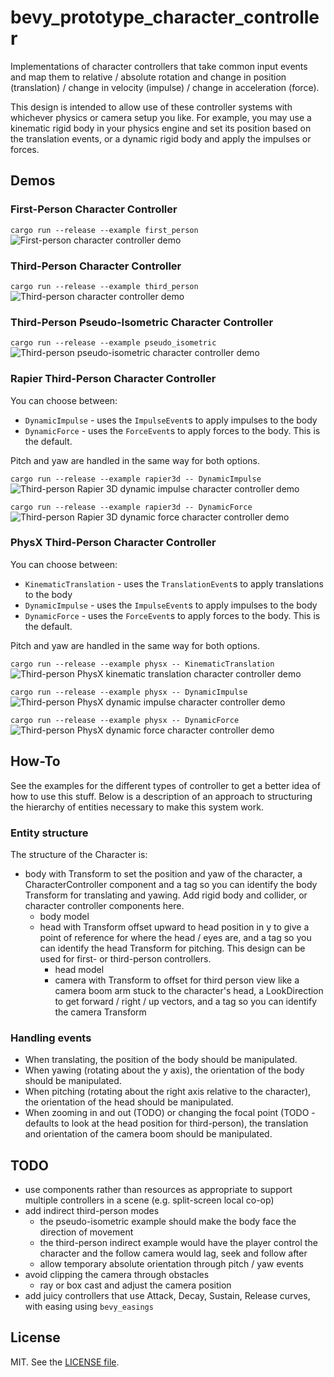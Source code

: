 # bevy_prototype_character_controller

Implementations of character controllers that take common input events and map them to relative / absolute rotation and change in position (translation) / change in velocity (impulse) / change in acceleration (force).

This design is intended to allow use of these controller systems with whichever physics or camera setup you like. For example, you may use a kinematic rigid body in your physics engine and set its position based on the translation events, or a dynamic rigid body and apply the impulses or forces.

## Demos

### First-Person Character Controller
`cargo run --release --example first_person`
![First-person character controller demo](https://github.com/superdump/bevy_prototype_character_controller/raw/gh-pages/images/20201011%20142238%20-%20Bevy%20First%20Person%20Character%20Controller.gif)

### Third-Person Character Controller
`cargo run --release --example third_person`
![Third-person character controller demo](https://github.com/superdump/bevy_prototype_character_controller/raw/gh-pages/images/20201011%20142657%20-%20Bevy%20Third%20Person%20Character%20Controller.gif)

### Third-Person Pseudo-Isometric Character Controller
`cargo run --release --example pseudo_isometric`
![Third-person pseudo-isometric character controller demo](https://github.com/superdump/bevy_prototype_character_controller/raw/gh-pages/images/20201011%20142953%20-%20Bevy%20Pseudo-Isometric%20Character%20Controller.gif)

### Rapier Third-Person Character Controller

You can choose between:
* `DynamicImpulse` - uses the `ImpulseEvent`s to apply impulses to the body
* `DynamicForce` - uses the `ForceEvent`s to apply forces to the body. This is the default.

Pitch and yaw are handled in the same way for both options.

`cargo run --release --example rapier3d -- DynamicImpulse`
![Third-person Rapier 3D dynamic impulse character controller demo](https://github.com/superdump/bevy_prototype_character_controller/raw/gh-pages/images/20201017%20212543%20-%20Bevy%20Rapier%203D%20Dynamic%20Impulse%20Character%20Controller.gif)

`cargo run --release --example rapier3d -- DynamicForce`
![Third-person Rapier 3D dynamic force character controller demo](https://github.com/superdump/bevy_prototype_character_controller/raw/gh-pages/images/20201017%20213044%20-%20Bevy%20Rapier%203D%20Dynamic%20Force%20Character%20Controller.gif)

### PhysX Third-Person Character Controller

You can choose between:
* `KinematicTranslation` - uses the `TranslationEvent`s to apply translations to the body
* `DynamicImpulse` - uses the `ImpulseEvent`s to apply impulses to the body
* `DynamicForce` - uses the `ForceEvent`s to apply forces to the body. This is the default.

Pitch and yaw are handled in the same way for both options.

`cargo run --release --example physx -- KinematicTranslation`
![Third-person PhysX kinematic translation character controller demo](https://github.com/superdump/bevy_prototype_character_controller/raw/gh-pages/images/20201017%20224653%20-%20Bevy%20PhysX%20Kinematic%20Translation%20Character%20Controller.gif)

`cargo run --release --example physx -- DynamicImpulse`
![Third-person PhysX dynamic impulse character controller demo](https://github.com/superdump/bevy_prototype_character_controller/raw/gh-pages/images/20201017%20224853%20-%20Bevy%20PhysX%20Dynamic%20Impulse%20Character%20Controller.gif)

`cargo run --release --example physx -- DynamicForce`
![Third-person PhysX dynamic force character controller demo](https://github.com/superdump/bevy_prototype_character_controller/raw/gh-pages/images/20201017%20225103%20Bevy%20PhysX%20Dynamic%20Force%20Character%20Controller.gif)

## How-To

See the examples for the different types of controller to get a better idea of how to use this stuff. Below is a description of an approach to structuring the hierarchy of entities necessary to make this system work.

### Entity structure

The structure of the Character is:
* body with Transform to set the position and yaw of the character, a CharacterController component and a tag so you can identify the body Transform for translating and yawing. Add rigid body and collider, or character controller components here.
  * body model
  * head with Transform offset upward to head position in y to give a point of reference for where the head / eyes are, and a tag so you can identify the head Transform for pitching. This design can be used for first- or third-person controllers.
    * head model
    * camera with Transform to offset for third person view like a camera boom arm stuck to the character's head, a LookDirection to get forward / right / up vectors, and a tag so you can identify the camera Transform

### Handling events

* When translating, the position of the body should be manipulated.
* When yawing (rotating about the y axis), the orientation of the body should be manipulated.
* When pitching (rotating about the right axis relative to the character), the orientation of the head should be manipulated.
* When zooming in and out (TODO) or changing the focal point (TODO - defaults to look at the head position for third-person), the translation and orientation of the camera boom should be manipulated.

## TODO

- use components rather than resources as appropriate to support multiple controllers in a scene (e.g. split-screen local co-op)
- add indirect third-person modes
  - the pseudo-isometric example should make the body face the direction of movement
  - the third-person indirect example would have the player control the character and the follow camera would lag, seek and follow after
  - allow temporary absolute orientation through pitch / yaw events
- avoid clipping the camera through obstacles
  - ray or box cast and adjust the camera position
- add juicy controllers that use Attack, Decay, Sustain, Release curves, with easing using `bevy_easings`

## License

MIT. See the [LICENSE file](LICENSE).
